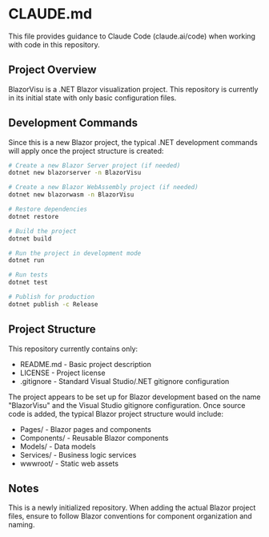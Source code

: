 # CLAUDE.md

This file provides guidance to Claude Code (claude.ai/code) when working with code in this repository.

## Project Overview

BlazorVisu is a .NET Blazor visualization project. This repository is currently in its initial state with only basic configuration files.

## Development Commands

Since this is a new Blazor project, the typical .NET development commands will apply once the project structure is created:

```bash
# Create a new Blazor Server project (if needed)
dotnet new blazorserver -n BlazorVisu

# Create a new Blazor WebAssembly project (if needed)
dotnet new blazorwasm -n BlazorVisu

# Restore dependencies
dotnet restore

# Build the project
dotnet build

# Run the project in development mode
dotnet run

# Run tests
dotnet test

# Publish for production
dotnet publish -c Release
```

## Project Structure

This repository currently contains only:
- README.md - Basic project description
- LICENSE - Project license
- .gitignore - Standard Visual Studio/.NET gitignore configuration

The project appears to be set up for Blazor development based on the name "BlazorVisu" and the Visual Studio gitignore configuration. Once source code is added, the typical Blazor project structure would include:
- Pages/ - Blazor pages and components
- Components/ - Reusable Blazor components  
- Models/ - Data models
- Services/ - Business logic services
- wwwroot/ - Static web assets

## Notes

This is a newly initialized repository. When adding the actual Blazor project files, ensure to follow Blazor conventions for component organization and naming.